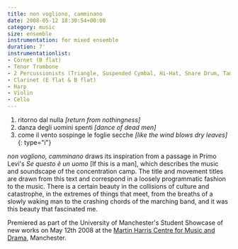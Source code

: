 ```yaml
---
title: non vogliono, camminano
date: 2008-05-12 18:30:54+00:00
category: music
size: ensemble
instrumentation: for mixed ensemble
duration: 7'
instrumentationlist:
- Cornet (B flat)
- Tenor Trombone
- 2 Percussionists (Triangle, Suspended Cymbal, Hi-Hat, Snare Drum, Tam-Tam)
- Clarinet (E flat & B flat)
- Harp
- Violin
- Cello
---
```


1. ritorno dal nulla _[return from nothingness]_
2. danza degli uomini spenti _[dance of dead men]_
3. come il vento sospinge le foglie secche _[like the wind blows dry leaves]_
{: type="i"}

_non vogliono, camminano_ draws its inspiration from a passage in Primo Levi's _Se questo è un uomo_ [If this is a man], which describes the music and soundscape of the concentration camp. The title and movement titles are drawn from this text and correspond in a loosely programmatic fashion to the music. There is a certain beauty in the collisions of culture and catastrophe, in the extremes of things that meet, from the breaths of a slowly waking man to the crashing chords of the marching band, and it was this beauty that fascinated me.

Premiered as part of the University of Manchester's Student Showcase of new works on May 12th 2008 at the [Martin Harris Centre for Music and Drama](http://www.arts.manchester.ac.uk/martinharriscentre/), Manchester.
